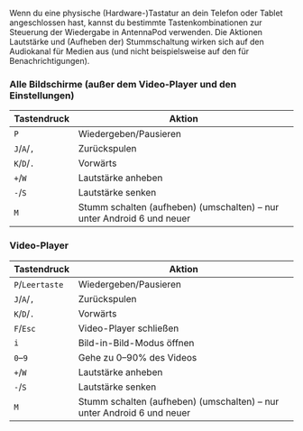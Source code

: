 Wenn du eine physische (Hardware-)Tastatur an dein Telefon oder Tablet angeschlossen hast, kannst du bestimmte Tastenkombinationen zur Steuerung der Wiedergabe in AntennaPod verwenden. Die Aktionen Lautstärke und (Aufheben der) Stummschaltung wirken sich auf den Audiokanal für Medien aus (und nicht beispielsweise auf den für Benachrichtigungen).

### Alle Bildschirme (außer dem Video-Player und den Einstellungen)

| Tastendruck | Aktion |
| --- | --- |
| `P` | Wiedergeben/Pausieren |
| `J`/`A`/`,` | Zurückspulen |
| `K`/`D`/`.` | Vorwärts |
| `+`/`W` | Lautstärke anheben |
| `-`/`S` | Lautstärke senken |
| `M` | Stumm schalten (aufheben) (umschalten) – nur unter Android 6 und neuer |

### Video-Player

| Tastendruck | Aktion |
| --- | --- |
| `P`/`Leertaste` | Wiedergeben/Pausieren |
| `J`/`A`/`,` | Zurückspulen |
| `K`/`D`/`.` | Vorwärts |
| `F`/`Esc` | Video-Player schließen |
| `i` | Bild-in-Bild-Modus öffnen |
| `0`–`9` | Gehe zu 0–90% des Videos |
| `+`/`W` | Lautstärke anheben |
| `-`/`S` | Lautstärke senken |
| `M` | Stumm schalten (aufheben) (umschalten) – nur unter Android 6 und neuer |
